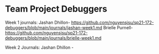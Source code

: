 # Team Project Debuggers 
Week 1 journals:
Jashan Dhillon-  https://github.com/nguyensjsu/sp21-172-debuggers/blob/main/journals/jashan-week1.md
Brielle Purnell-  https://github.com/nguyensjsu/sp21-172-debuggers/blob/main/journals/brielle-week1.md

Week 2 Journals:
Jashan Dhillon -
